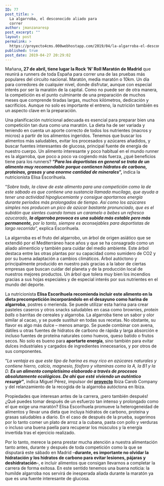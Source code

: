 ```yaml
---
ID: 77
post_title: >
  La algarroba, el desconocido aliado para
  correr
author: jmanzanaresp
post_excerpt: ""
layout: post
permalink: >
  https://proyecto4cms.000webhostapp.com/2019/04/la-algarroba-el-desconocido-aliado-para-correr
published: true
post_date: 2019-04-27 20:29:02
---
```

<!-- wp:paragraph -->
<p>Mañana<strong>, 27 de abril, tiene lugar la Rock ‘N’ Roll Maratón de Madrid</strong>&nbsp;que reunirá a runners de toda España para correr una de las pruebas más populares del circuito nacional. Maratón, media maratón o 10km. Un día para corredores de cualquier nivel, donde disfrutar, aunque con especial interés por ser la maratón de la capital. Como no puede ser de otra manera, la competición es el punto culminante de una preparación de muchos meses que comprende tiradas largas, muchos kilómetros, dedicación y sacrificios. Aunque no solo es importante el entreno, la nutrición también es un aspecto clave en la preparación. &nbsp;</p>
<!-- /wp:paragraph -->

<!-- wp:paragraph -->
<p>Una planificación nutricional adecuada es esencial para preparar bien una competición tan dura como una maratón. La dieta ha de ser variada y teniendo en cuenta un aporte correcto de todos los nutrientes (macros y micros) a partir de los alimentos ingeridos. Tenemos que buscar los alimentos más saludables, evitar los procesados y azúcares añadidos, y buscar fuentes interesantes de glucosa, principal fuente de energía de nuestro cuerpo. Un alimento interesante y poco habitual en el mundo runner es la algarroba, que poco a poco va cogiendo más fuerza, ¿qué beneficios tiene para los runners?&nbsp;<strong>“<em>Para los deportistas en general se trata de un alimento muy recomendable porque contienen hidratos de carbono, proteínas, grasas y una enorme cantidad de minerales</em>”,</strong>&nbsp;indica la nutricionista Elisa Escorihuela.</p>
<!-- /wp:paragraph -->

<!-- wp:paragraph -->
<p>“<em>Sobre todo, la clave de este alimento para una competición como la de este sábado es que contiene una sustancia llamada mucílago, que ayuda a tener una actividad hipoglucemiante y consigue aportarnos energía durante períodos más prolongados de tiempo. Así como los azúcares simples nos producen un pico de azúcar bastante pronunciado, que es el subidón que sientes cuando tomas un caramelo o bebes un refresco azucarado,&nbsp;<strong>la algarroba provoca es una subida más estable pero más permanente,&nbsp;</strong>por lo tanto, siempre es aconsejables para deportistas de largo recorrido</em>”, explica Escorihuela.</p>
<!-- /wp:paragraph -->

<!-- wp:paragraph -->
<p>La algarroba es el fruto del algarrobo, un árbol de origen asiático que se extendió por el Mediterráneo hace años y que se ha consagrado como un aliado alimenticio y también para cuidar del medio ambiente. Este árbol destaca entre las otras plantas por su capacidad como sumidero de CO2 y por su buena adaptación a cambios climáticos. Árbol autóctono y principalmente producido en nuestro país gracias a la labor de ciertas empresas que buscan cuidar del planeta y de la producción local de nuestros mejores productos. Un árbol que tolera muy bien los incendios gracias a sus hojas especiales y de especial interés por sus nutrientes en el mundo del deporte.</p>
<!-- /wp:paragraph -->

<!-- wp:paragraph -->
<p>La nutricionista&nbsp;<strong>Elisa Escorihuela recomienda incluir este alimento en la dieta precompetición incorporándolo en el desayuno como harina de algarroba</strong>, postres o merienda. Se puede utilizar esta harina para crear pasteles caseros y otros snacks saludables en casa como brownies,&nbsp;<em>protein balls</em>&nbsp;o barritas de cereales y algarroba. La algarroba tiene un sabor y olor similar al cacao, y se puede sustituir en todas sus recetas. No obstante, su flavor es algo más dulce – menos amargo. Se puede combinar con avena, dátiles u otras fuentes de hidratos de carbono de rápida y larga absorción e incluso fuentes de proteína naturales como huevos, queso batido o frutos secos. No solo es bueno para&nbsp;<strong>aportarte energía</strong>, sino también para evitar dulces industriales y cargados de ingredientes innecesarios, y por otros de sus componentes.</p>
<!-- /wp:paragraph -->

<!-- wp:paragraph -->
<p>“<em>La ventaja es que este tipo de harina es muy rico en azúcares naturales y contiene hierro, calcio, magnesio, fósforo y vitaminas como la A, la B1 y la D.&nbsp;<strong>Es un alimento completísimo elaborado a través de procesos absolutamente ecológicos. De ahí que esté viviendo un auténtico resurgir</strong></em><strong>”</strong>, indica Miguel Pérez, impulsor del&nbsp;<strong><a href="http://ibizacarobcompany.com/">proyecto</a></strong>&nbsp;Ibiza Carob Company y del relanzamiento de la recogida de la algarroba autóctona en Ibiza.</p>
<!-- /wp:paragraph -->

<!-- wp:paragraph -->
<p>Propiedades que interesan antes de la carrera, ¡pero también después! ¿Qué puedes tomar después de un esfuerzo tan intenso y prolongado como el que exige una maratón? Elisa Escorihuela promueve la heterogeneidad de alimentos y llevar una dieta que incluya hidratos de carbono, proteína y grasas saludables a diario. En el caso de después de la prueba, sugerimos por lo tanto comer un plato de arroz a la cubana, pasta con pollo y verduras o incluso una buena paella para recuperar los músculos y la energía invertida tras el ejercicio realizado.</p>
<!-- /wp:paragraph -->

<!-- wp:paragraph -->
<p>Por lo tanto, merece la pena prestar mucha atención a nuestra alimentación tanto antes, durante y después de toda competición como la que se disputará este sábado en Madrid –<strong>durante, es importante no olvidar la hidratación y los hidratos de carbono para evitar lesiones, pájaras y deshidratación</strong>–, e incluir alimentos que consigan llevarnos a completar la carrera de forma exitosa. En este sentido tenemos una buena noticia: la humilde algarroba nos servirá de inesperada aliada durante la maratón ya que es una fuente interesante de glucosa.</p>
<!-- /wp:paragraph -->